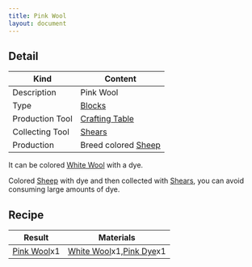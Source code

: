 ```yaml
---
title: Pink Wool
layout: document
---
```

## Detail

|Kind|Content|
|---|---|
|Description|Pink Wool|
|Type|[Blocks](Blocks)|
|Production Tool|[Crafting Table](Crafting_Table)|
|Collecting Tool|[Shears](Shears)|
|Production|Breed colored [Sheep](Sheep)|

It can be colored [White Wool](White_Wool) with a dye.

Colored [Sheep](Sheep) with dye and then collected with [Shears](Shears), you can avoid consuming large amounts of dye.

## Recipe

|Result|Materials|
|---|---|
|[Pink Wool](Pink_Wool)x1|[White Wool](White_Wool)x1,[Pink Dye](Pink_Dye)x1|
